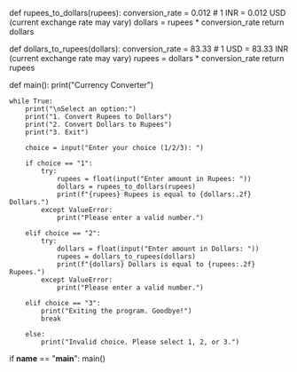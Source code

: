 def rupees_to_dollars(rupees):
    conversion_rate = 0.012  # 1 INR = 0.012 USD (current exchange rate may vary)
    dollars = rupees * conversion_rate
    return dollars

def dollars_to_rupees(dollars):
    conversion_rate = 83.33  # 1 USD = 83.33 INR (current exchange rate may vary)
    rupees = dollars * conversion_rate
    return rupees

def main():
    print("Currency Converter")
    
    while True:
        print("\nSelect an option:")
        print("1. Convert Rupees to Dollars")
        print("2. Convert Dollars to Rupees")
        print("3. Exit")
        
        choice = input("Enter your choice (1/2/3): ")
        
        if choice == "1":
            try:
                rupees = float(input("Enter amount in Rupees: "))
                dollars = rupees_to_dollars(rupees)
                print(f"{rupees} Rupees is equal to {dollars:.2f} Dollars.")
            except ValueError:
                print("Please enter a valid number.")
        
        elif choice == "2":
            try:
                dollars = float(input("Enter amount in Dollars: "))
                rupees = dollars_to_rupees(dollars)
                print(f"{dollars} Dollars is equal to {rupees:.2f} Rupees.")
            except ValueError:
                print("Please enter a valid number.")
        
        elif choice == "3":
            print("Exiting the program. Goodbye!")
            break
        
        else:
            print("Invalid choice. Please select 1, 2, or 3.")

if __name__ == "__main__":
    main()

